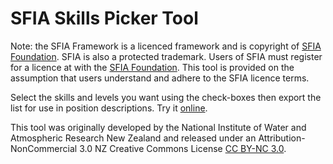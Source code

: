 SFIA Skills Picker Tool
============

Note: the SFIA Framework is a licenced framework and is copyright of [SFIA Foundation](https://www.sfia-online.org "SFIA Foundation"). SFIA is also a protected trademark. Users of SFIA must register for a licence at with the [SFIA Foundation](https://sfia-online.org/en/about-sfia/licensing-sfia/using-and-licensing-sfia). This tool is provided on the assumption that users understand and adhere to the SFIA licence terms.

Select the skills and levels you want using the check-boxes then export the list for use in position descriptions. Try it [online](https://niwa.github.io/sfia-position-description-tool "online").

This tool was originally developed by the National Institute of Water and Atmospheric Research New Zealand and released under an Attribution-NonCommercial 3.0  NZ Creative Commons License [CC BY-NC 3.0](https://creativecommons.org/licenses/by-nc/3.0/nz/deed.en "CC BY-NC 3.0").


